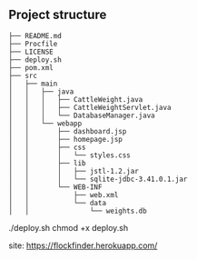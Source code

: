 ## Project structure

```
├── README.md
├── Procfile
├── LICENSE
├── deploy.sh
├── pom.xml
├── src
│   ├── main
│   │   ├── java
│   │   │   ├── CattleWeight.java
│   │   │   ├── CattleWeightServlet.java
│   │   │   └── DatabaseManager.java
│   │   └── webapp
│   │       ├── dashboard.jsp
│   │       ├── homepage.jsp
│   │       ├── css
│   │       │   └── styles.css
│   │       ├── lib
│   │       │   ├── jstl-1.2.jar
│   │       │   └── sqlite-jdbc-3.41.0.1.jar
│   │       └── WEB-INF
│   │           ├── web.xml
│   │           └── data
│   │               └── weights.db
```

./deploy.sh
chmod +x deploy.sh

site: https://flockfinder.herokuapp.com/
